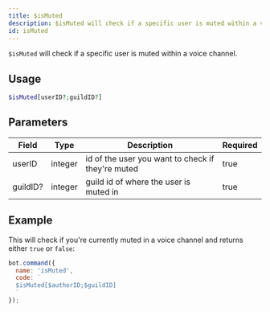 ```yaml
---
title: $isMuted 
description: $isMuted will check if a specific user is muted within a voice channel.
id: isMuted
---
```


`$isMuted` will check if a specific user is muted within a voice channel.

## Usage

```php
$isMuted[userID?;guildID?]
```

## Parameters 


| Field    | Type    | Description                                       | Required |
| -------- | ------- | ------------------------------------------------- | -------- |
| userID   | integer | id of the user you want to check if they're muted | true      |
| guildID? | integer | guild id of where the user is muted in            | true      |


## Example

This will check if you're currently muted in a voice channel and returns either `true` or `false`:

```javascript
bot.command({
  name: 'isMuted',
  code: `
  $isMuted[$authorID;$guildID]
  `
});
```
